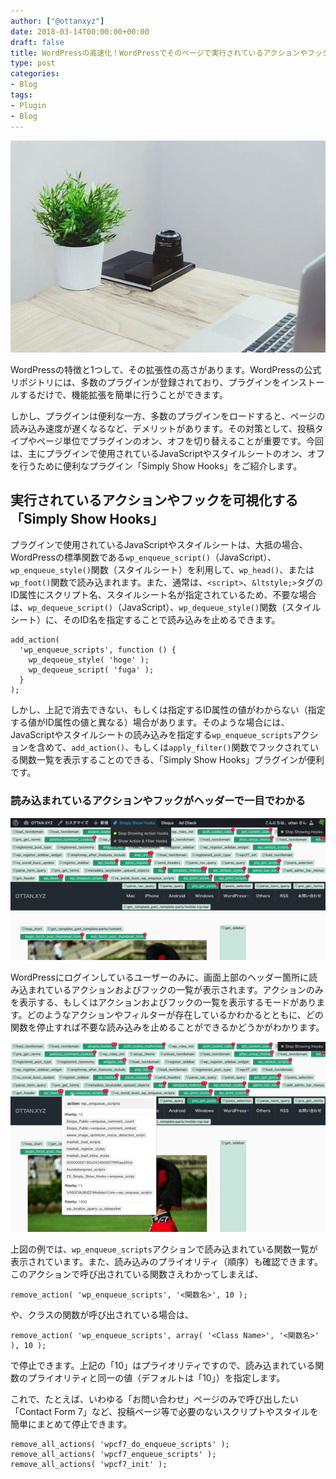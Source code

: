 ```yaml
---
author: ["@ottanxyz"]
date: 2018-03-14T00:00:00+00:00
draft: false
title: WordPressの高速化！WordPressでそのページで実行されているアクションやフックの一覧を表示するプラグイン「Simply Show Hooks」
type: post
categories:
- Blog
tags:
- Plugin
- Blog
---
```


![](180314-5aa8ea3d6c266.jpg)

WordPressの特徴と1つして、その拡張性の高さがあります。WordPressの公式リポジトリには、多数のプラグインが登録されており、プラグインをインストールするだけで、機能拡張を簡単に行うことができます。

しかし、プラグインは便利な一方、多数のプラグインをロードすると、ページの読み込み速度が遅くなるなど、デメリットがあります。その対策として、投稿タイプやページ単位でプラグインのオン、オフを切り替えることが重要です。今回は、主にプラグインで使用されているJavaScriptやスタイルシートのオン、オフを行うために便利なプラグイン「Simply Show Hooks」をご紹介します。

## 実行されているアクションやフックを可視化する「Simply Show Hooks」

プラグインで使用されているJavaScriptやスタイルシートは、大抵の場合、WordPressの標準関数である`wp_enqueue_script()`（JavaScript）、`wp_enqueue_style()`関数（スタイルシート）を利用して、`wp_head()`、または`wp_foot()`関数で読み込まれます。また、通常は、`<script>`、`&ltstyle;>`タグのID属性にスクリプト名、スタイルシート名が指定されているため、不要な場合は、`wp_dequeue_script()`（JavaScript）、`wp_dequeue_style()`関数（スタイルシート）に、そのID名を指定することで読み込みを止めるできます。

    add_action(
      'wp_enqueue_scripts', function () {
        wp_dequeue_style( 'hoge' );
        wp_dequeue_script( 'fuga' );
      }
    );

しかし、上記で消去できない、もしくは指定するID属性の値がわからない（指定する値がID属性の値と異なる）場合があります。そのような場合には、JavaScriptやスタイルシートの読み込みを指定する`wp_enqueue_scripts`アクションを含めて、`add_action()`、もしくは`apply_filter()`関数でフックされている関数一覧を表示することのできる、「Simply Show Hooks」プラグインが便利です。

### 読み込まれているアクションやフックがヘッダーで一目でわかる

![](180314-5aa8ea4748c74.png)

WordPressにログインしているユーザーのみに、画面上部のヘッダー箇所に読み込まれているアクションおよびフックの一覧が表示されます。アクションのみを表示する、もしくはアクションおよびフックの一覧を表示するモードがあります。どのようなアクションやフィルターが存在しているかわかるとともに、どの関数を停止すれば不要な読み込みを止めることができるかどうかがわかります。

![](180314-5aa8ea73cef32.png)

上図の例では、`wp_enqueue_scripts`アクションで読み込まれている関数一覧が表示されています。また、読み込みのプライオリティ（順序）も確認できます。このアクションで呼び出されている関数さえわかってしまえば、

    remove_action( 'wp_enqueue_scripts', '<関数名>', 10 );

や、クラスの関数が呼び出されている場合は、

    remove_action( 'wp_enqueue_scripts', array( '<Class Name>', '<関数名>' ), 10 );

で停止できます。上記の「10」はプライオリティですので、読み込まれている関数のプライオリティと同一の値（デフォルトは「10」）を指定します。

これで、たとえば、いわゆる「お問い合わせ」ページのみで呼び出したい「Contact Form 7」など、投稿ページ等で必要のないスクリプトやスタイルを簡単にまとめて停止できます。

    remove_all_actions( 'wpcf7_do_enqueue_scripts' );
    remove_all_actions( 'wpcf7_enqueue_scripts' );
    remove_all_actions( 'wpcf7_init' );
